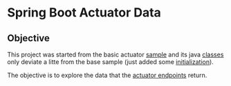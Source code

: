 # Spring Boot Actuator Data
## Objective
This project was started from the basic actuator [sample](https://spring.io/guides/gs/actuator-service) and its java [classes](src/main/java/com/vnet/actuator) only deviate a litte from the base sample (just added some [initialization](src/main/java/com/vnet/actuator/Application.java)).

The objective is to explore the data that the [actuator endpoints](http://docs.spring.io/spring-boot/docs/current/reference/htmlsingle/#production-ready-endpoints) return.

